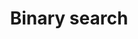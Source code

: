 ---
layout: posts_by_category
categories: binary-search
title: Binary search
permalink: /category/binary-search
---